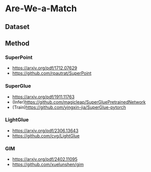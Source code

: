 # Are-We-a-Match
## Dataset
## Method
### SuperPoint
- https://arxiv.org/pdf/1712.07629
- https://github.com/rpautrat/SuperPoint
### SuperGlue
- https://arxiv.org/pdf/1911.11763
- (Infer)https://github.com/magicleap/SuperGluePretrainedNetwork
- (Train)https://github.com/yingxin-jia/SuperGlue-pytorch
### LightGlue
- https://arxiv.org/pdf/2306.13643
- https://github.com/cvg/LightGlue
### GIM
- https://arxiv.org/pdf/2402.11095
- https://github.com/xuelunshen/gim
